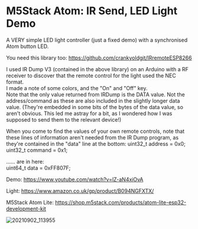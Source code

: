 # M5Stack Atom: IR Send, LED Light Demo
A VERY simple LED light controller (just a fixed demo) with a synchronised Atom button LED.

You need this library too:
https://github.com/crankyoldgit/IRremoteESP8266

I used IR Dump V3 (contained in the above library) on an Arduino with a RF receiver to discover that the remote control for the light used the NEC format.              
I made a note of some colors, and the "On" and "Off" key.                         
Note that the only value returned from IRDump is the DATA value. Not the address/command as these are also included in the slightly longer data value. (They're embedded in some bits of the bytes of the data value, so aren't obvious. This led me astray for a bit, as I wondered how I was supposed to send them to the relevant device!)

When you come to find the values of your own remote controls, note that these lines of information aren't needed from the IR Dump program, as they're contained in the "data" line at the bottom:
uint32_t address = 0x0;             
uint32_t command = 0x1;        

...... are in here:                  
uint64_t data = 0xFF807F;         

Demo: https://www.youtube.com/watch?v=lZ-aN4xiOvA

Light: https://www.amazon.co.uk/gp/product/B094NGFXTX/

M5Stack Atom Lite: https://shop.m5stack.com/products/atom-lite-esp32-development-kit



![20210902_113955](https://user-images.githubusercontent.com/1586332/131835960-ce7c9353-8980-467d-a2c9-7573dfb75346.jpg)



